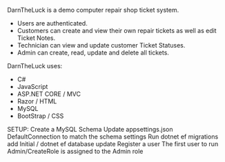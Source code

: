 DarnTheLuck is a demo computer repair shop ticket system.
* Users are authenticated.
* Customers can create and view their own repair tickets as well as edit Ticket Notes. 
* Technician can view and update customer Ticket Statuses.
* Admin can create, read, update and delete all tickets.

DarnTheLuck uses:
* C#
* JavaScript
* ASP.NET CORE / MVC
* Razor / HTML
* MySQL
* BootStrap / CSS

SETUP:
Create a MySQL Schema
Update appsettings.json DefaultConnection to match the schema settings
Run dotnet ef migrations add Initial / dotnet ef database update
Register a user
The first user to run Admin/CreateRole is assigned to the Admin role
